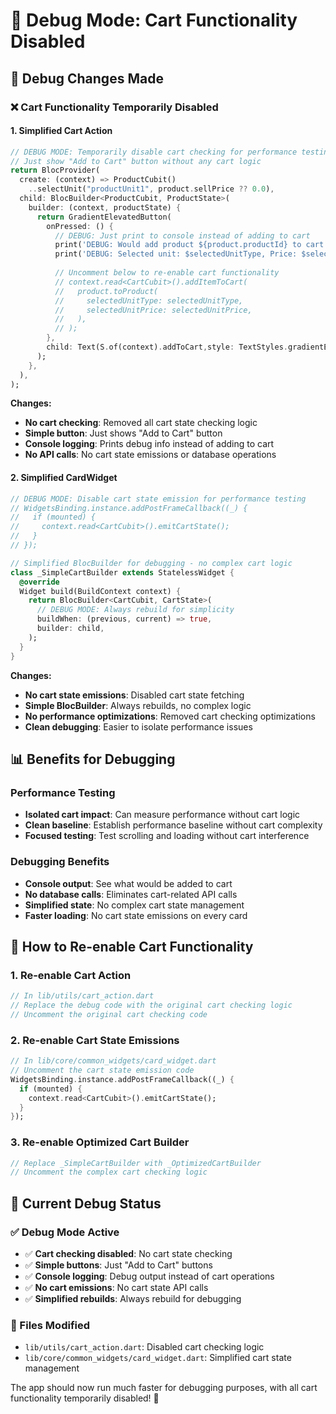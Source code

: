# 🔧 Debug Mode: Cart Functionality Disabled

## 🎯 **Debug Changes Made**

### **❌ Cart Functionality Temporarily Disabled**

#### **1. Simplified Cart Action**
```dart
// DEBUG MODE: Temporarily disable cart checking for performance testing
// Just show "Add to Cart" button without any cart logic
return BlocProvider(
  create: (context) => ProductCubit()
    ..selectUnit("productUnit1", product.sellPrice ?? 0.0),
  child: BlocBuilder<ProductCubit, ProductState>(
    builder: (context, productState) {
      return GradientElevatedButton(
        onPressed: () {
          // DEBUG: Just print to console instead of adding to cart
          print('DEBUG: Would add product ${product.productId} to cart');
          print('DEBUG: Selected unit: $selectedUnitType, Price: $selectedUnitPrice');
          
          // Uncomment below to re-enable cart functionality
          // context.read<CartCubit>().addItemToCart(
          //   product.toProduct(
          //     selectedUnitType: selectedUnitType,
          //     selectedUnitPrice: selectedUnitPrice,
          //   ),
          // );
        },
        child: Text(S.of(context).addToCart,style: TextStyles.gradientElevatedButtonText,),
      );
    },
  ),
);
```

**Changes:**
- **No cart checking**: Removed all cart state checking logic
- **Simple button**: Just shows "Add to Cart" button
- **Console logging**: Prints debug info instead of adding to cart
- **No API calls**: No cart state emissions or database operations

#### **2. Simplified CardWidget**
```dart
// DEBUG MODE: Disable cart state emission for performance testing
// WidgetsBinding.instance.addPostFrameCallback((_) {
//   if (mounted) {
//     context.read<CartCubit>().emitCartState();
//   }
// });

// Simplified BlocBuilder for debugging - no complex cart logic
class _SimpleCartBuilder extends StatelessWidget {
  @override
  Widget build(BuildContext context) {
    return BlocBuilder<CartCubit, CartState>(
      // DEBUG MODE: Always rebuild for simplicity
      buildWhen: (previous, current) => true,
      builder: child,
    );
  }
}
```

**Changes:**
- **No cart state emissions**: Disabled cart state fetching
- **Simple BlocBuilder**: Always rebuilds, no complex logic
- **No performance optimizations**: Removed cart checking optimizations
- **Clean debugging**: Easier to isolate performance issues

## 📊 **Benefits for Debugging**

### **Performance Testing**
- **Isolated cart impact**: Can measure performance without cart logic
- **Clean baseline**: Establish performance baseline without cart complexity
- **Focused testing**: Test scrolling and loading without cart interference

### **Debugging Benefits**
- **Console output**: See what would be added to cart
- **No database calls**: Eliminates cart-related API calls
- **Simplified state**: No complex cart state management
- **Faster loading**: No cart state emissions on every card

## 🔄 **How to Re-enable Cart Functionality**

### **1. Re-enable Cart Action**
```dart
// In lib/utils/cart_action.dart
// Replace the debug code with the original cart checking logic
// Uncomment the original cart checking code
```

### **2. Re-enable Cart State Emissions**
```dart
// In lib/core/common_widgets/card_widget.dart
// Uncomment the cart state emission code
WidgetsBinding.instance.addPostFrameCallback((_) {
  if (mounted) {
    context.read<CartCubit>().emitCartState();
  }
});
```

### **3. Re-enable Optimized Cart Builder**
```dart
// Replace _SimpleCartBuilder with _OptimizedCartBuilder
// Uncomment the complex cart checking logic
```

## 🎯 **Current Debug Status**

### **✅ Debug Mode Active**
- ✅ **Cart checking disabled**: No cart state checking
- ✅ **Simple buttons**: Just "Add to Cart" buttons
- ✅ **Console logging**: Debug output instead of cart operations
- ✅ **No cart emissions**: No cart state API calls
- ✅ **Simplified rebuilds**: Always rebuild for debugging

### **📱 Files Modified**
- `lib/utils/cart_action.dart`: Disabled cart checking logic
- `lib/core/common_widgets/card_widget.dart`: Simplified cart state management

The app should now run much faster for debugging purposes, with all cart functionality temporarily disabled! 🚀 